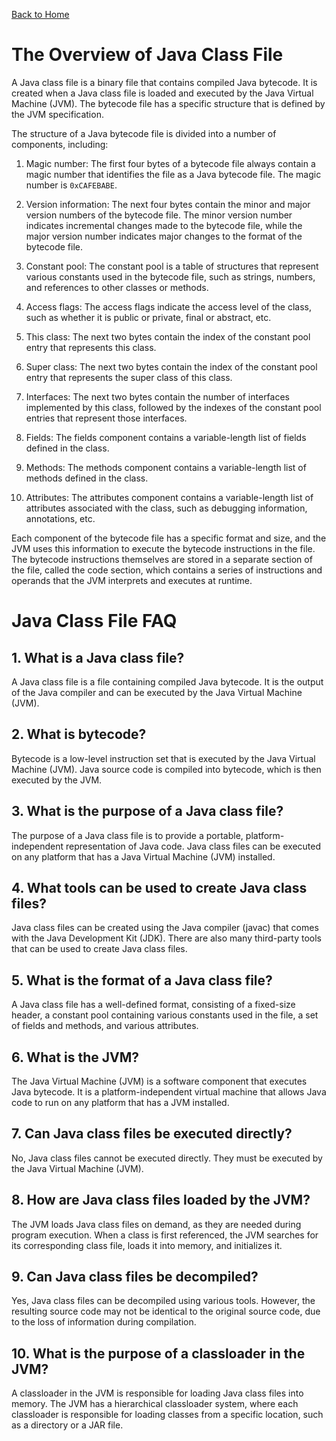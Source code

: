 [Back to Home](../README.md#java)
# The Overview of Java Class File
A Java class file is a binary file 
that contains compiled Java bytecode.
It is created when a Java class file
is loaded and executed by the 
Java Virtual Machine (JVM). 
The bytecode file has a specific structure 
that is defined by the JVM specification.

The structure of a Java bytecode file is divided 
into a number of components, including:

1. Magic number: The first four bytes of a bytecode 
file always contain a magic number 
that identifies the file as a Java bytecode file. 
The magic number is `0xCAFEBABE`.

2. Version information: The next four bytes contain
the minor and major version numbers of the bytecode file. 
The minor version number indicates incremental 
changes made to the bytecode file, while 
the major version number indicates major 
changes to the format of the bytecode file.

3. Constant pool: The constant pool is a table 
of structures that represent various constants
used in the bytecode file, such as strings,
numbers, and references to other classes or methods.

4. Access flags: The access flags indicate
the access level of the class, such as
whether it is public or private, 
final or abstract, etc.

5. This class: The next two bytes contain 
the index of the constant pool entry 
that represents this class.

6. Super class: The next two bytes 
contain the index of the constant pool entry 
that represents the super class of this class.

7. Interfaces: The next two bytes contain 
the number of interfaces implemented 
by this class, followed by the indexes
of the constant pool entries that 
represent those interfaces.

8. Fields: The fields component contains 
a variable-length list of fields 
defined in the class.

9. Methods: The methods component contains 
a variable-length list of methods defined 
in the class.

10. Attributes: The attributes component 
contains a variable-length list of attributes
associated with the class, such as 
debugging information, annotations, etc.

Each component of the bytecode file 
has a specific format and size,
and the JVM uses this information 
to execute the bytecode instructions
in the file. The bytecode instructions
themselves are stored in a separate 
section of the file, called the code section,
which contains a series of instructions 
and operands that the JVM interprets 
and executes at runtime.

# Java Class File FAQ
## 1. What is a Java class file?
A Java class file is a file containing 
compiled Java bytecode. It is the output
of the Java compiler and can be executed 
by the Java Virtual Machine (JVM).

## 2. What is bytecode?
Bytecode is a low-level instruction set
that is executed by the Java Virtual Machine (JVM).
Java source code is compiled into bytecode,
which is then executed by the JVM.

## 3. What is the purpose of a Java class file?
The purpose of a Java class file is to provide
a portable, platform-independent representation
of Java code. Java class files can be executed
on any platform that has a Java Virtual Machine (JVM)
installed.

## 4. What tools can be used to create Java class files?
Java class files can be created using the 
Java compiler (javac) that comes with the 
Java Development Kit (JDK). There are also 
many third-party tools that can be used 
to create Java class files.

## 5. What is the format of a Java class file?
A Java class file has a well-defined format,
consisting of a fixed-size header, 
a constant pool containing various constants 
used in the file, a set of fields and methods,
and various attributes.

## 6. What is the JVM?
The Java Virtual Machine (JVM) is a software 
component that executes Java bytecode. 
It is a platform-independent virtual machine
that allows Java code to run on any platform 
that has a JVM installed.

## 7. Can Java class files be executed directly?
No, Java class files cannot be executed directly. 
They must be executed by the Java Virtual Machine (JVM).

## 8. How are Java class files loaded by the JVM?
The JVM loads Java class files on demand,
as they are needed during program execution.
When a class is first referenced, 
the JVM searches for its corresponding 
class file, loads it into memory, 
and initializes it.

## 9. Can Java class files be decompiled?
Yes, Java class files can be decompiled
using various tools. However, the resulting 
source code may not be identical to the 
original source code, due to the loss 
of information during compilation.

## 10. What is the purpose of a classloader in the JVM?
A classloader in the JVM is responsible 
for loading Java class files into memory. 
The JVM has a hierarchical classloader system,
where each classloader is responsible for 
loading classes from a specific location,
such as a directory or a JAR file.
